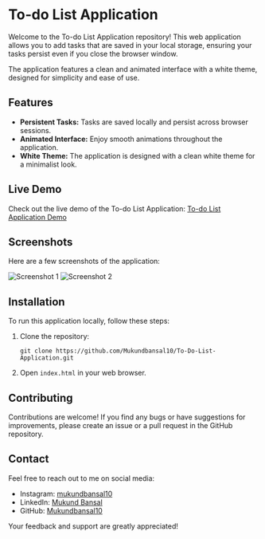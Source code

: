 # To-do List Application

Welcome to the To-do List Application repository! This web application allows you to add tasks that are saved in your local storage, ensuring your tasks persist even if you close the browser window.

The application features a clean and animated interface with a white theme, designed for simplicity and ease of use.

## Features
- **Persistent Tasks:** Tasks are saved locally and persist across browser sessions.
- **Animated Interface:** Enjoy smooth animations throughout the application.
- **White Theme:** The application is designed with a clean white theme for a minimalist look.

## Live Demo
Check out the live demo of the To-do List Application: [To-do List Application Demo](https://mukundbansal10.github.io/To-Do-List-Application/)

## Screenshots
Here are a few screenshots of the application:

![Screenshot 1](Screenshot(210).png)
![Screenshot 2](Screenshot(211).png)

## Installation
To run this application locally, follow these steps:
1. Clone the repository:
   ```
   git clone https://github.com/Mukundbansal10/To-Do-List-Application.git
   ```
2. Open `index.html` in your web browser.

## Contributing
Contributions are welcome! If you find any bugs or have suggestions for improvements, please create an issue or a pull request in the GitHub repository.

## Contact
Feel free to reach out to me on social media:
- Instagram: [mukundbansal10](https://www.instagram.com/mukundbnsal/)
- LinkedIn: [Mukund Bansal](https://www.linkedin.com/in/mukundbansal10/)
- GitHub: [Mukundbansal10](https://github.com/Mukundbansal10)

Your feedback and support are greatly appreciated!
